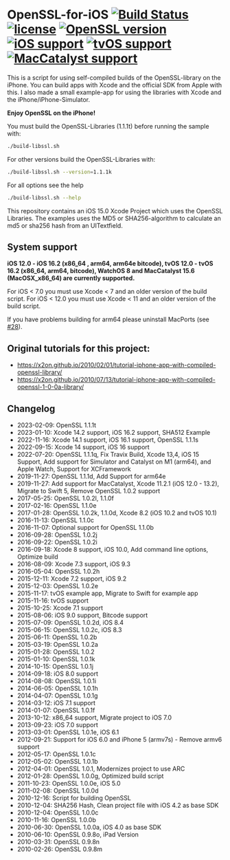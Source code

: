 # OpenSSL-for-iOS [![Build Status](https://app.travis-ci.com/x2on/OpenSSL-for-iPhone.svg?branch=master)](https://app.travis-ci.com/x2on/OpenSSL-for-iPhone) [![license](https://img.shields.io/github/license/x2on/OpenSSL-for-iPhone.svg)](https://github.com/x2on/OpenSSL-for-iPhone/blob/master/LICENSE) [![OpenSSL version](https://img.shields.io/badge/OpenSSL-1.1.1t-lightgrey.svg)]() [![iOS support](https://img.shields.io/badge/iOS-12.0%20--%2016.2-lightgrey.svg)]() [![tvOS support](https://img.shields.io/badge/tvOS-12.0%20--%2016.2-lightgrey.svg)]() [![MacCatalyst support](https://img.shields.io/badge/MacCatalyst-15.6-lightgrey.svg)]()



This is a script for using self-compiled builds of the OpenSSL-library on the iPhone. You can build apps with Xcode and the official SDK from Apple with this. I also made a small example-app for using the libraries with Xcode and the iPhone/iPhone-Simulator.

**Enjoy OpenSSL on the iPhone!**

You must build the OpenSSL-Libraries (1.1.1t) before running the sample with:

```bash
./build-libssl.sh
```

For other versions build the OpenSSL-Libraries with:
```bash
./build-libssl.sh --version=1.1.1k
```

For all options see the help
```bash
./build-libssl.sh --help
```

This repository contains an iOS 15.0 Xcode Project which uses the OpenSSL Libraries. The examples uses the MD5 or SHA256-algorithm to calculate an md5 or sha256 hash from an UITextfield.

## System support
**iOS 12.0 - iOS 16.2 (x86_64 , arm64, arm64e bitcode), tvOS 12.0 - tvOS 16.2 (x86_64, arm64, bitcode), WatchOS 8 and MacCatalyst 15.6 (MacOSX_x86_64) are currently supported.**

For iOS < 7.0 you must use Xcode < 7 and an older version of the build script.
For iOS < 12.0 you must use Xcode < 11 and an older version of the build script.

If you have problems building for arm64 please uninstall MacPorts (see [#28](https://github.com/x2on/OpenSSL-for-iPhone/issues/28)).

## Original tutorials for this project:
* <https://x2on.github.io/2010/02/01/tutorial-iphone-app-with-compiled-openssl-library/>
* <https://x2on.github.io/2010/07/13/tutorial-iphone-app-with-compiled-openssl-1-0-0a-library/>

## Changelog
* 2023-02-09: OpenSSL 1.1.1t
* 2023-01-10: Xcode 14.2 support, iOS 16.2 support, SHA512 Example
* 2022-11-16: Xcode 14.1 support, iOS 16.1 support, OpenSSL 1.1.1s
* 2022-09-15: Xcode 14 support, iOS 16 support
* 2022-07-20: OpenSSL 1.1.1q, Fix Travix Build, Xcode 13,4, iOS 15 Support, Add support for Simulator and Catalyst on M1 (arm64), and Apple Watch, Support for XCFramework
* 2019-11-27: OpenSSL 1.1.1d, Add Support for arm64e
* 2019-11-27: Add support for MacCatalyst, Xcode 11.2.1 (iOS 12.0 - 13.2), Migrate to Swift 5, Remove OpenSSL 1.0.2 support
* 2017-05-25: OpenSSL 1.0.2l, 1.1.0f
* 2017-02-16: OpenSSL 1.1.0e
* 2017-01-28: OpenSSL 1.0.2k, 1.1.0d, Xcode 8.2 (iOS 10.2 and tvOS 10.1)
* 2016-11-13: OpenSSL 1.1.0c
* 2016-11-07: Optional support for OpenSSL 1.1.0b
* 2016-09-28: OpenSSL 1.0.2j
* 2016-09-22: OpenSSL 1.0.2i
* 2016-09-18: Xcode 8 support, iOS 10.0, Add command line options, Optimize build
* 2016-08-09: Xcode 7.3 support, iOS 9.3
* 2016-05-04: OpenSSL 1.0.2h
* 2015-12-11: Xcode 7.2 support, iOS 9.2
* 2015-12-03: OpenSSL 1.0.2e
* 2015-11-17: tvOS example app, Migrate to Swift for example app
* 2015-11-16: tvOS support
* 2015-10-25: Xcode 7.1 support
* 2015-08-06: iOS 9.0 support, Bitcode support
* 2015-07-09: OpenSSL 1.0.2d, iOS 8.4
* 2015-06-15: OpenSSL 1.0.2c, iOS 8.3
* 2015-06-11: OpenSSL 1.0.2b
* 2015-03-19: OpenSSL 1.0.2a
* 2015-01-28: OpenSSL 1.0.2
* 2015-01-10: OpenSSL 1.0.1k
* 2014-10-15: OpenSSL 1.0.1j
* 2014-09-18: iOS 8.0 support
* 2014-08-08: OpenSSL 1.0.1i
* 2014-06-05: OpenSSL 1.0.1h
* 2014-04-07: OpenSSL 1.0.1g
* 2014-03-12: iOS 7.1 support
* 2014-01-07: OpenSSL 1.0.1f
* 2013-10-12: x86_64 support, Migrate project to iOS 7.0
* 2013-09-23: iOS 7.0 support
* 2013-03-01: OpenSSL 1.0.1e, iOS 6.1
* 2012-09-21: Support for iOS 6.0 and iPhone 5 (armv7s) - Remove armv6 support
* 2012-05-17: OpenSSL 1.0.1c
* 2012-05-02: OpenSSL 1.0.1b
* 2012-04-01: OpenSSL 1.0.1, Modernizes project to use ARC
* 2012-01-28: OpenSSL 1.0.0g, Optimized build script
* 2011-10-23: OpenSSL 1.0.0e, iOS 5.0
* 2011-02-08: OpenSSL 1.0.0d
* 2010-12-16: Script for building OpenSSL
* 2010-12-04: SHA256 Hash, Clean project file with iOS 4.2 as base SDK
* 2010-12-04: OpenSSL 1.0.0c
* 2010-11-16: OpenSSL 1.0.0b
* 2010-06-30: OpenSSL 1.0.0a, iOS 4.0 as base SDK
* 2010-06-10: OpenSSL 0.9.8o, iPad Version
* 2010-03-31: OpenSSL 0.9.8n
* 2010-02-26: OpenSSL 0.9.8m
